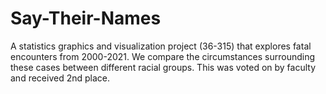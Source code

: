 # Say-Their-Names

A statistics graphics and visualization project (36-315) that explores fatal encounters from 2000-2021. We compare the circumstances surrounding these cases between different racial groups. This was voted on by faculty and received 2nd place.
